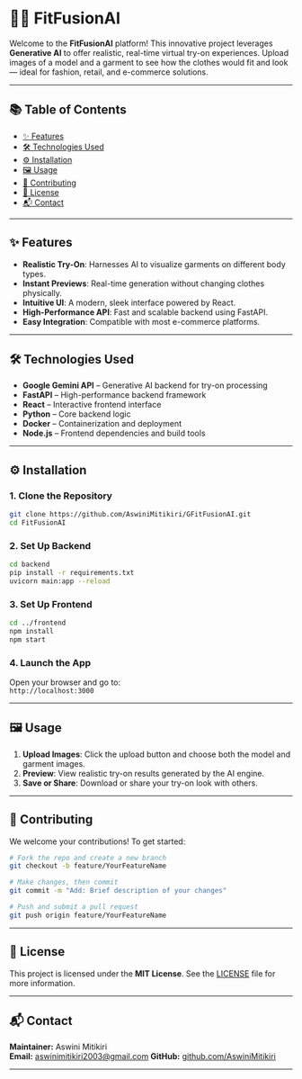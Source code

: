 # 👗✨ FitFusionAI

Welcome to the **FitFusionAI** platform! This innovative project leverages **Generative AI** to offer realistic, real-time virtual try-on experiences. Upload images of a model and a garment to see how the clothes would fit and look — ideal for fashion, retail, and e-commerce solutions.

---

## 📚 Table of Contents

- [✨ Features](#-features)
- [🛠️ Technologies Used](#-technologies-used)
- [⚙️ Installation](#-installation)
- [🖼️ Usage](#-usage)
- [🤝 Contributing](#-contributing)
- [📄 License](#-license)
- [📬 Contact](#-contact)

---

## ✨ Features

- **Realistic Try-On**: Harnesses AI to visualize garments on different body types.
- **Instant Previews**: Real-time generation without changing clothes physically.
- **Intuitive UI**: A modern, sleek interface powered by React.
- **High-Performance API**: Fast and scalable backend using FastAPI.
- **Easy Integration**: Compatible with most e-commerce platforms.

---

## 🛠️ Technologies Used

- **Google Gemini API** – Generative AI backend for try-on processing  
- **FastAPI** – High-performance backend framework  
- **React** – Interactive frontend interface  
- **Python** – Core backend logic  
- **Docker** – Containerization and deployment  
- **Node.js** – Frontend dependencies and build tools

---

## ⚙️ Installation

### 1. Clone the Repository
```bash
git clone https://github.com/AswiniMitikiri/GFitFusionAI.git
cd FitFusionAI
```

### 2. Set Up Backend
```bash
cd backend
pip install -r requirements.txt
uvicorn main:app --reload
```

### 3. Set Up Frontend
```bash
cd ../frontend
npm install
npm start
```

### 4. Launch the App
Open your browser and go to:  
`http://localhost:3000`

---

## 🖼️ Usage

1. **Upload Images**: Click the upload button and choose both the model and garment images.  
2. **Preview**: View realistic try-on results generated by the AI engine.  
3. **Save or Share**: Download or share your try-on look with others.

---

## 🤝 Contributing

We welcome your contributions! To get started:

```bash
# Fork the repo and create a new branch
git checkout -b feature/YourFeatureName

# Make changes, then commit
git commit -m "Add: Brief description of your changes"

# Push and submit a pull request
git push origin feature/YourFeatureName
```

---

## 📄 License

This project is licensed under the **MIT License**. See the [LICENSE](./LICENSE) file for more information.

---

## 📬 Contact

**Maintainer:** Aswini Mitikiri  
**Email:** aswinimitikiri2003@gmail.com 
**GitHub:** [github.com/AswiniMitikiri](https://github.com/AswiniMitikiri)

---
